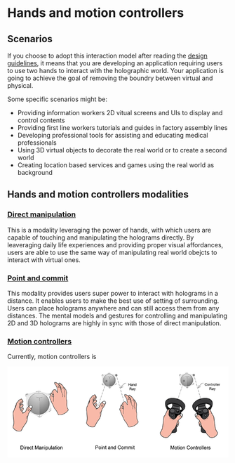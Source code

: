 # Hands and motion controllers
## Scenarios
If you choose to adopt this interaction model after reading the <a href="mixed-reality-docs/interaction-fundamentals.md">design guidelines</a>, it means that you are developing an application requiring users to use two hands to interact with the holographic world. Your application is going to achieve the goal of removing the boundry between virtual and physical.

Some specific scenarios might be:
* Providing information workers 2D vitual screens and UIs to display and control contents
* Providing first line workers tutorials and guides in factory assembly lines
* Developing professional tools for assisting and educating medical professionals  
* Using 3D virtual objects to decorate the real world or to create a second world 
* Creating location based services and games using the real world as background

## Hands and motion controllers modalities
### [Direct manipulation](direct-manipulation.md)
This is a modality leveraging the power of hands, with which users are capable of touching and manipulating the holograms directly. By leaveraging daily life experiences and providing proper visual affordances, users are able to use the same way of manipulating real world obejcts to interact with virtual ones.   

### [Point and commit](point-and-commit.md)
This modality provides users super power to interact with holograms in a distance. It enables users to make the best use of setting of surrounding. Users can place holograms anywhere and can still access them from any distances. The mental models and gestures for controlling and manipulating 2D and 3D holograms are highly in sync with those of direct manipulation.

### [Motion controllers](motion-controllers.md)
Currently, motion controllers is 

![](images/Hands-and-controllers-720px.jpg)<br>


